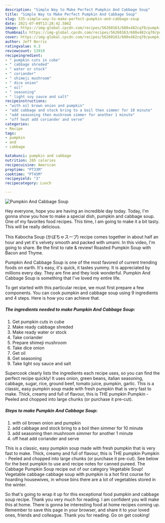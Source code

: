 ```yaml
---
description: "Simple Way to Make Perfect Pumpkin And Cabbage Soup"
title: "Simple Way to Make Perfect Pumpkin And Cabbage Soup"
slug: 535-simple-way-to-make-perfect-pumpkin-and-cabbage-soup
date: 2021-07-09T13:28:42.586Z
image: https://img-global.cpcdn.com/recipes/56260163/680x482cq70/pumpkin-and-cabbage-soup-recipe-main-photo.jpg
thumbnail: https://img-global.cpcdn.com/recipes/56260163/680x482cq70/pumpkin-and-cabbage-soup-recipe-main-photo.jpg
cover: https://img-global.cpcdn.com/recipes/56260163/680x482cq70/pumpkin-and-cabbage-soup-recipe-main-photo.jpg
author: Jeff Norris
ratingvalue: 4.3
reviewcount: 13919
recipeingredient:
- " pumpkin cuts in cube"
- " cabbage shreded"
- " water or stock"
- " coriander"
- " shimeji mushroom"
- " dice onion"
- " oil"
- " seasoning"
- " light soy sauce and salt"
recipeinstructions:
- "with oil brown onion and pumpkin"
- "add cabbage and stock bring to a boil then simmer for 10 minute"
- "add seasoning then mushroom simmer for another 1 minute"
- "off heat add coriander and serve"
categories:
- Recipe
tags:
- pumpkin
- and
- cabbage

katakunci: pumpkin and cabbage 
nutrition: 265 calories
recipecuisine: American
preptime: "PT33M"
cooktime: "PT45M"
recipeyield: "3"
recipecategory: Lunch

---
```



![Pumpkin And Cabbage Soup](https://img-global.cpcdn.com/recipes/56260163/680x482cq70/pumpkin-and-cabbage-soup-recipe-main-photo.jpg)

Hey everyone, hope you are having an incredible day today. Today, I'm gonna show you how to make a special dish, pumpkin and cabbage soup. One of my favorites food recipes. This time, I am going to make it a bit tasty. This will be really delicious.

This Kabocha Soup (かぼちゃスープ) recipe comes together in about half an hour and yet it&#39;s velvety smooth and packed with umami. In this video, I&#39;m going to share. Be the first to rate &amp; review! Roasted Pumpkin Soup with Bacon and Thyme.

Pumpkin And Cabbage Soup is one of the most favored of current trending foods on earth. It's easy, it's quick, it tastes yummy. It is appreciated by millions every day. They are fine and they look wonderful. Pumpkin And Cabbage Soup is something that I've loved my entire life.


To get started with this particular recipe, we must first prepare a few components. You can cook pumpkin and cabbage soup using 9 ingredients and 4 steps. Here is how you can achieve that.

<!--inarticleads1-->

##### The ingredients needed to make Pumpkin And Cabbage Soup:

1. Get  pumpkin cuts in cube
1. Make ready  cabbage shreded
1. Make ready  water or stock
1. Take  coriander
1. Prepare  shimeji mushroom
1. Take  dice onion
1. Get  oil
1. Get  seasoning
1. Take  light soy sauce and salt


Supercook clearly lists the ingredients each recipe uses, so you can find the perfect recipe quickly! It uses onion, green beans, italian seasoning, cabbage, sugar, rice, ground beef, tomato juice, pumpkin, garlic. This is a classic, easy pumpkin soup made with fresh pumpkin that is very fast to make. Thick, creamy and full of flavour, this is THE pumpkin Pumpkin - Peeled and chopped into large chunks (or purchase it pre-cut). 

<!--inarticleads2-->

##### Steps to make Pumpkin And Cabbage Soup:

1. with oil brown onion and pumpkin
1. add cabbage and stock bring to a boil then simmer for 10 minute
1. add seasoning then mushroom simmer for another 1 minute
1. off heat add coriander and serve


This is a classic, easy pumpkin soup made with fresh pumpkin that is very fast to make. Thick, creamy and full of flavour, this is THE pumpkin Pumpkin - Peeled and chopped into large chunks (or purchase it pre-cut). See below for the best pumpkin to use and recipe notes for canned pureed. The Cabbage Pumpkin Soup recipe out of our category Vegetable Soup! Vegetable cabbage cabbage soup with pumpkin is a hot first course for hoarding housewives, in whose bins there are a lot of vegetables stored in the winter. 

So that's going to wrap it up for this exceptional food pumpkin and cabbage soup recipe. Thank you very much for reading. I am confident you will make this at home. There is gonna be interesting food at home recipes coming up. Remember to save this page in your browser, and share it to your loved ones, friends and colleague. Thank you for reading. Go on get cooking!
